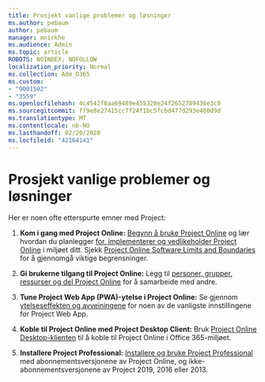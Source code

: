 ```yaml
---
title: Prosjekt vanlige problemer og løsninger
ms.author: pebaum
author: pebaum
manager: mnirkhe
ms.audience: Admin
ms.topic: article
ROBOTS: NOINDEX, NOFOLLOW
localization_priority: Normal
ms.collection: Adm_O365
ms.custom:
- "9001502"
- "3559"
ms.openlocfilehash: 4c4542f8aa69489e455320e24f2652789436e3c0
ms.sourcegitcommit: ff9e8e27415cc7f24f1bc5fcbd477d293e460d9d
ms.translationtype: MT
ms.contentlocale: nb-NO
ms.lasthandoff: 02/20/2020
ms.locfileid: "42164141"
---
```

# <a name="project-common-issues-and-resolutions"></a>Prosjekt vanlige problemer og løsninger

Her er noen ofte etterspurte emner med Project:

1. **Kom i gang med Project Online:**  [Begynn å bruke Project Online](https://docs.microsoft.com/en-us/ProjectOnline/get-started-with-project-online) og lær hvordan du planlegger [for, implementerer og vedlikeholder Project Online](https://docs.microsoft.com/en-us/projectonline/project-online) i miljøet ditt. Sjekk [Project Online Software Limits and Boundaries](https://docs.microsoft.com/en-us/ProjectOnline/project-online-software-boundaries-and-limits) for å gjennomgå viktige begrensninger.

2. **Gi brukerne tilgang til Project Online:** Legg til [personer, grupper, ressurser og del Project Online](https://docs.microsoft.com/en-us/projectonline/step-2-add-people-to-project-online) for å samarbeide med andre. 

3. **Tune Project Web App (PWA)-ytelse i Project Online:** Se gjennom [ytelseseffekten og avveiningene](https://docs.microsoft.com/en-us/projectonline/tune-project-online-performance) for noen av de vanligste innstillingene for Project Web App.

4. **Koble til Project Online med Project Desktop Client:** Bruk [Project Online Desktop-klienten](https://docs.microsoft.com/en-us/projectonline/connect-to-project-online-with-the-project-online-desktop-client) til å koble til Project Online i Office 365-miljøet. 

5. **Installere Project Professional:** [Installere og bruke Project Professional](https://support.office.com/en-us/article/install-project-7059249b-d9fe-4d61-ab96-5c5bf435f281?ui=en-US&rs=en-US&ad=US) med abonnementsversjonene av Project Online, og ikke-abonnementsversjonene av Project 2019, 2016 eller 2013.
